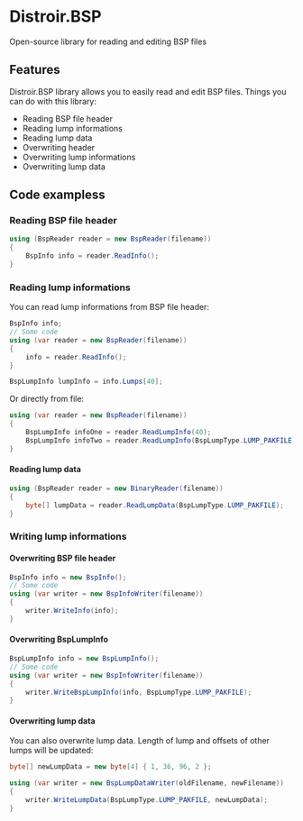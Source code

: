 # Distroir.BSP

Open-source library for reading and editing BSP files

## Features

Distroir.BSP library allows you to easily read and edit BSP files. Things you can do with this library:

- Reading BSP file header
- Reading lump informations
- Reading lump data
- Overwriting header
- Overwriting lump informations
- Overwriting lump data

## Code exampless

### Reading BSP file header

```csharp
using (BspReader reader = new BspReader(filename))
{
    BspInfo info = reader.ReadInfo();
}
```

### Reading lump informations

You can read lump informations from BSP file header:

```csharp
BspInfo info;
// Some code
using (var reader = new BspReader(filename))
{
    info = reader.ReadInfo();
}

BspLumpInfo lumpInfo = info.Lumps[40];
```

Or directly from file:

```csharp
using (var reader = new BspReader(filename))
{
    BspLumpInfo infoOne = reader.ReadLumpInfo(40);
    BspLumpInfo infoTwo = reader.ReadLumpInfo(BspLumpType.LUMP_PAKFILE);
}
```

#### Reading lump data

```csharp
using (BspReader reader = new BinaryReader(filename))
{
    byte[] lumpData = reader.ReadLumpData(BspLumpType.LUMP_PAKFILE);
}
```

### Writing lump informations

#### Overwriting BSP file header

```csharp
BspInfo info = new BspInfo();
// Some code
using (var writer = new BspInfoWriter(filename))
{
    writer.WriteInfo(info);
}

```

#### Overwriting BspLumpInfo

```csharp
BspLumpInfo info = new BspLumpInfo();
// Some code
using (var writer = new BspInfoWriter(filename))
{
    writer.WriteBspLumpInfo(info, BspLumpType.LUMP_PAKFILE);
}
```

#### Overwriting lump data

You can also overwrite lump data. Length of lump and offsets of other lumps will be updated:

```csharp
byte[] newLumpData = new byte[4] { 1, 36, 96, 2 };

using (var writer = new BspLumpDataWriter(oldFilename, newFilename))
{
    writer.WriteLumpData(BspLumpType.LUMP_PAKFILE, newLumpData);
}
```